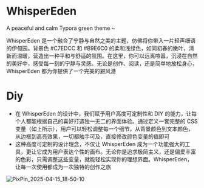 # WhisperEden
A peaceful and calm Typora green theme ~  
  
WhisperEden 是一个融合了宁静与自然之美的主题，仿佛将你带入一片轻声细语的伊甸园。背景色 #C7EDCC 和 #B9E6C0 的柔和浅绿色，如同初春的嫩叶，清新而温暖，营造出一种平和与舒适的氛围。在这里，你可以远离喧嚣，沉浸在自然的美好中，感受每一刻的宁静与灵感。无论是创作、阅读，还是简单地放松身心，WhisperEden 都为你提供了一个完美的避风港

# Diy
* 在 WhisperEden 的设计中，我们赋予用户高度可定制性和 DIY 的能力，让每个人都能根据自己的喜好打造独一无二的界面体验。通过定义一套完整的 CSS 变量（如上所示），用户可以轻松调整每一个细节，从背景颜色到文本颜色，从边框到高亮效果，一切都触手可及，直接修改颜色变量的值即可
* 这种高度可定制的设计理念，不仅让 WhisperEden 成为一个功能强大的工具，更让它成为用户表达个性的画布。无论你是追求极简主义，还是偏爱丰富的色彩，只需调整这些变量，就能轻松实现你的理想界面。WhisperEden，让每一次使用都成为一次独特的创作之旅

![PixPin_2025-04-15_18-50-10](https://github.com/user-attachments/assets/fbb507d9-91b5-4d9e-bdc3-bd2966df8ca2)
